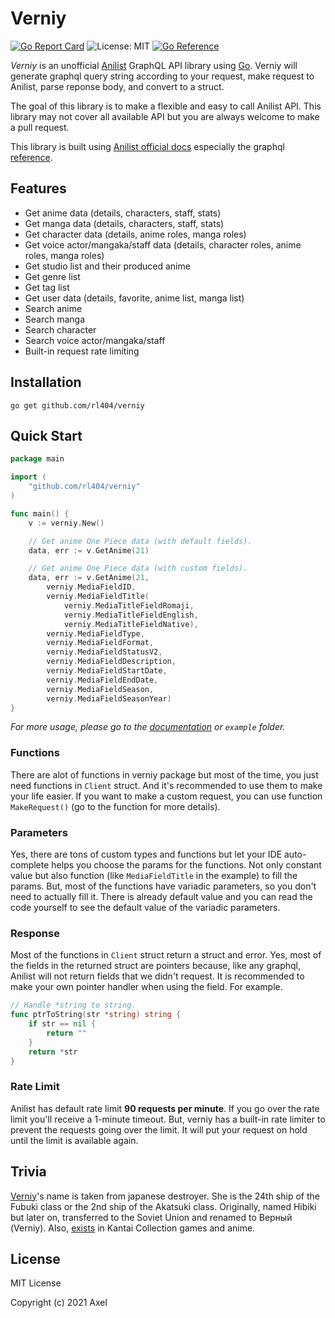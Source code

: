 # Verniy

[![Go Report Card](https://goreportcard.com/badge/github.com/rl404/verniy)](https://goreportcard.com/report/github.com/rl404/verniy)
![License: MIT](https://img.shields.io/github/license/rl404/verniy.svg)
[![Go Reference](https://pkg.go.dev/badge/github.com/rl404/verniy.svg)](https://pkg.go.dev/github.com/rl404/verniy)

_Verniy_ is an unofficial [Anilist](https://anilist.co) GraphQL API library using [Go](https://golang.org/). Verniy will generate graphql query string
according to your request, make request to Anilist, parse reponse body,
and convert to a struct.

The goal of this library is to make a flexible and easy to call Anilist API.
This library may not cover all available API but you are always welcome to
make a pull request.

This library is built using [Anilist official docs](https://github.com/AniList/ApiV2-GraphQL-Docs) especially the graphql [reference](https://studio.apollographql.com/sandbox/explorer?endpoint=https%3A%2F%2Fgraphql.anilist.co).

## Features

- Get anime data (details, characters, staff, stats)
- Get manga data (details, characters, staff, stats)
- Get character data (details, anime roles, manga roles)
- Get voice actor/mangaka/staff data (details, character roles, anime roles, manga roles)
- Get studio list and their produced anime
- Get genre list
- Get tag list
- Get user data (details, favorite, anime list, manga list)
- Search anime
- Search manga
- Search character
- Search voice actor/mangaka/staff
- Built-in request rate limiting

## Installation

```
go get github.com/rl404/verniy
```

## Quick Start

```go
package main

import (
	"github.com/rl404/verniy"
)

func main() {
    v := verniy.New()

    // Get anime One Piece data (with default fields).
    data, err := v.GetAnime(21)

    // Get anime One Piece data (with custom fields).
    data, err := v.GetAnime(21,
        verniy.MediaFieldID,
        verniy.MediaFieldTitle(
            verniy.MediaTitleFieldRomaji,
            verniy.MediaTitleFieldEnglish,
            verniy.MediaTitleFieldNative),
        verniy.MediaFieldType,
        verniy.MediaFieldFormat,
        verniy.MediaFieldStatusV2,
        verniy.MediaFieldDescription,
        verniy.MediaFieldStartDate,
        verniy.MediaFieldEndDate,
        verniy.MediaFieldSeason,
        verniy.MediaFieldSeasonYear)
}
```

*For more usage, please go to the [documentation](https://pkg.go.dev/github.com/rl404/verniy) or `example` folder.*

### Functions

There are alot of functions in verniy package but
most of the time, you just need functions in `Client` struct.
And it's recommended to use them to make your life easier.
If you want to make a custom request, you can use function
`MakeRequest()` (go to the function for more details).

### Parameters

Yes, there are tons of custom types and functions but let
your IDE auto-complete helps you choose the params for the
functions. Not only constant value but also function (like
`MediaFieldTitle` in the example) to fill the params.
But, most of the functions have variadic parameters,
so you don't need to actually fill it. There is already default
value and you can read the code yourself to see the default
value of the variadic parameters.

### Response

Most of the functions in `Client` struct return a struct and error.
Yes, most of the fields in the returned struct are pointers because,
like any graphql, Anilist will not return fields that we didn't
request. It is recommended to make your own pointer handler when
using the field. For example.

```go
// Handle *string to string.
func ptrToString(str *string) string {
    if str == nil {
        return ""
    }
    return *str
}
```

### Rate Limit

Anilist has default rate limit **90 requests per minute**. If you go over
the rate limit you'll receive a 1-minute timeout. But, verniy has
a built-in rate limiter to prevent the requests going over the limit.
It will put your request on hold until the limit is available again.

## Trivia

[Verniy](https://en.wikipedia.org/wiki/Japanese_destroyer_Hibiki_(1932))'s name is taken from japanese
destroyer. She is the 24th ship of the Fubuki class or the 2nd ship of the Akatsuki class. Originally,
named Hibiki but later on, transferred to the Soviet Union and renamed to Верный (Verniy). Also,
[exists](https://en.kancollewiki.net/Hibiki) in Kantai Collection games and anime.

## License

MIT License

Copyright (c) 2021 Axel
